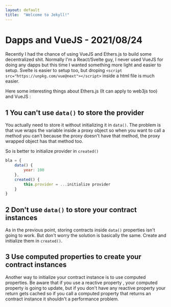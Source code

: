 ```yaml
---
layout: default
title:  "Welcome to Jekyll!"
---
```


# Dapps and VueJS - 2021/08/24

Recently I had the chance of using VueJS and Ethers.js to build some decentralized shit. Normally I'm a React/Svelte guy, I never used VueJS for doing any dapps but this time I wanted something more light and easier to setup. Svelte is easier to setup too, but droping ``<script src="https://unpkg.com/vue@next"></script>`` inside a html file is much easier.

Here some interesting things about Ethers.js (It can apply to web3js too) and VueJS :

## 1 You can't use `data()` to store the provider

You actually need to store it without initializing it in `data()`. The problem is that vue wraps the variable inside a proxy object so when you want to call a method you can't because the proxy doesn't have that method, the proxy wrapped object has that method too.

So is better to initialize provider in `created()`

```js
bla = {
    data() {
        year: 100
    },
    created() {
        this.provider = ...initialize provider
    }
}
```

## 2 Don't use `data()` to store your contract instances

As in the previous point, storing contracts inside `data()` properties isn't going to work. But don't worry the solution is basically the same. Create and initialize them in `created()`.

## 3 Use computed properties to create your contract instances

Another way to initialize your contract instance is to use computed properties.
Be aware that if you use a reactive property , your computed property is going to update, but if you don't have any reactive property your return gets cached so if you call a computed property that returns an contract instance it shouldn't a performance problem.

